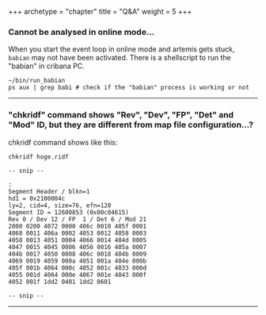 +++
archetype = "chapter"
title = "Q&A"
weight = 5
+++

### Cannot be analysed in online mode...

When you start the event loop in online mode and artemis gets stuck, `babian` may not have been activated.
There is a shellscript to run the "babian" in cribana PC.

```shell { wrap="false" }
~/bin/run_babian
ps aux | grep babi # check if the "babian" process is working or not
```

---

### "chkridf" command shows "Rev", "Dev", "FP", "Det" and "Mod" ID, but they are different from map file configuration...?

chkridf command shows like this:
```shell { wrap="false" }
chkridf hoge.ridf
```
```plain { wrap="false" hl_lines="8" }
-- snip --

:
Segment Header / blkn=1
hd1 = 0x2100004c
ly=2, cid=4, size=76, efn=120
Segment ID = 12600853 (0x00c04615)
Rev 0 / Dev 12 / FP  1 / Det 6 / Mod 21
2000 0200 4072 0000 406c 0010 405f 0001
4068 0011 406a 0002 4053 0012 4058 0003
4058 0013 4051 0004 4066 0014 404d 0005
4047 0015 4045 0006 4056 0016 405a 0007
404b 0017 4050 0008 406c 0018 404b 0009
4069 0019 4059 000a 4051 001a 404e 000b
405f 001b 4064 000c 4052 001c 4033 000d
4055 001d 4064 000e 4067 001e 4043 000f
4052 001f 1dd2 0401 1dd2 0601

-- snip --
```


---
